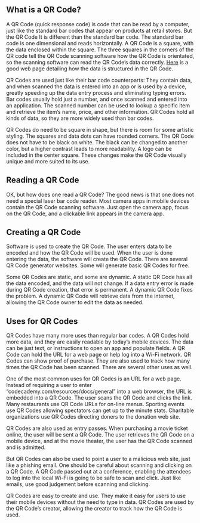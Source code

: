 ## What is a QR Code?

A QR Code (quick response code) is code that can be read by a computer, just like the standard bar codes that appear on products at retail stores. But the QR Code It is different than the standard bar code. The standard bar code is one dimensional and reads horizontally. A QR Code is a square, with the data enclosed within the square. The three squares in the corners of the QR code tell the QR Code scanning software how the QR Code is orientated, so the scanning software can read the QR Code’s data correctly. [Here](https://www.qr-code-generator.com/qr-code-marketing/qr-codes-basics/) is a good web page detailing how the data is structured in the QR Code.  

QR Codes are used just like their bar code counterparts: They contain data, and when scanned the data is entered into an app or is used by a device, greatly speeding up the data entry process and eliminating typing errors. Bar codes usually hold just a number, and once scanned and entered into an application. The scanned number can be used to lookup a specific item and retrieve the item’s name, price, and other information. QR Codes hold all kinds of data, so they are more widely used than bar codes.

QR Codes do need to be square in shape, but there is room for some artistic styling. The squares and data dots can have rounded corners. The QR Code does not have to be black on white. The black can be changed to another color, but a higher contrast leads to more readability. A logo can be included in the center square. These changes make the QR Code visually unique and more suited to its use.

## Reading a QR Code

OK, but how does one read a QR Code? The good news is that one does not need a special laser bar code reader. Most camera apps in mobile devices contain the QR Code scanning software. Just open the camera app, focus on the QR Code, and a clickable link appears in the camera app.

## Creating a QR Code

Software is used to create the QR Code. The user enters data to be encoded and how the QR Code will be used. When the user is done entering the data, the software will create the QR Code. There are several QR Code generator websites. Some will generate basic QR Codes for free.

Some QR Codes are static, and some are dynamic. A static QR Code has all the data encoded, and the data will not change. If a data entry error is made during QR Code creation, that error is permanent. A dynamic QR Code fixes the problem. A dynamic QR	Code will retrieve data from the internet, allowing the QR Code owner to edit the data as needed.

## Uses for QR Codes

QR Codes have many more uses than regular bar codes. A QR Codes hold more data, and they are easily readable by today’s mobile devices. The data can be just text, or instructions to open an app and populate fields. A QR Code can hold the URL for a web page or help log into a Wi-Fi network. QR Codes can show proof of purchase.  They are also used to track how many times the QR Code has been scanned. There are several other uses as well. 

One of the most common uses for QR Codes is an URL for a web page. Instead of requiring a user to enter “codecademy.com/resources/docs/general” into a web browser, the URL is embedded into a QR Code. The user scans the QR Code and clicks the link. Many restaurants use QR Code URLs for on-line menus. Sporting events use QR Codes allowing spectators can get up to the minute stats. Charitable organizations use QR Codes directing doners to the donation web site.

QR Codes are also used as entry passes. When purchasing a movie ticket online, the user will be sent a QR Code. The user retrieves the QR Code on a mobile device, and at the movie theater, the user has the QR Code scanned and is admitted.

But QR Codes can also be used to point a user to a malicious web site, just like a phishing email. One should be careful about scanning and clicking on a QR Code. A QR Code passed out at a conference, enabling the attendees to log into the local Wi-Fi is going to be safe to scan and click. Just like emails, use good judgement before scanning and clicking.

QR Codes are easy to create and use. They make it easy for users to use their mobile devices without the need to type in data. QR Codes are used by the QR Code’s creator, allowing the creator to track how the QR Code is used. 